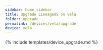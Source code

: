 ```yaml
---
sidebar: home_sidebar
title: Upgrade LineageOS on vela
folder: upgrade
permalink: /devices/vela/upgrade
device: vela
---
```

{% include templates/device_upgrade.md %}

